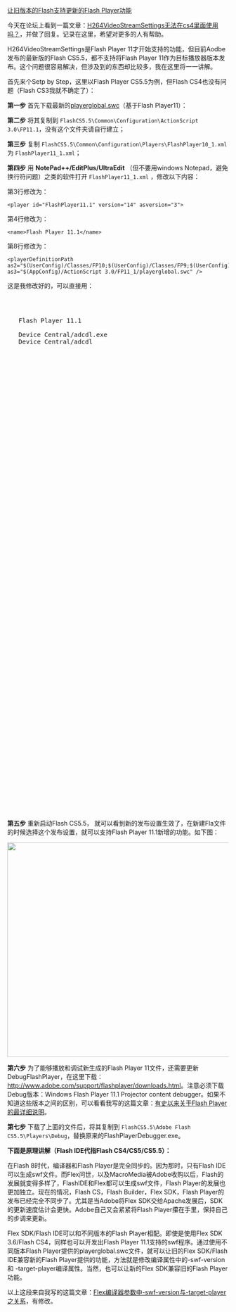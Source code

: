[让旧版本的Flash支持更新的Flash Player功能](http://zengrong.net/post/1568.htm)

今天在论坛上看到一篇文章：[H264VideoStreamSettings无法在cs4里面使用吗？](http://bbs.9ria.com/viewthread.php?tid=107792)，并做了回复。记录在这里，希望对更多的人有帮助。

H264VideoStreamSettings是Flash Player 11才开始支持的功能，但目前Aodbe发布的最新版的Flash CS5.5，都不支持将Flash Player 11作为目标播放器版本发布。这个问题很容易解决，但涉及到的东西却比较多，我在这里将一一讲解。

首先来个Setp by Step，这里以Flash Player CS5.5为例，但Flash CS4也没有问题（Flash CS3我就不确定了）：<!--more-->

**第一步** 首先下载最新的[playerglobal.swc](http://fpdownload.macromedia.com/pub/flashplayer/updaters/11/playerglobal11_0.swc)（基于Flash Player11）：

**第二步** 将其复制到 `FlashCS5.5\Common\Configuration\ActionScript 3.0\FP11.1`，没有这个文件夹请自行建立；

**第三步** 复制 `FlashCS5.5\Common\Configuration\Players\FlashPlayer10_1.xml` 为 `FlashPlayer11_1.xml`；

**第四步** 用 **NotePad++/EditPlus/UltraEdit** （但不要用windows Notepad，避免换行符问题）之类的软件打开 `FlashPlayer11_1.xml` ，修改以下内容：

第3行修改为：

    <player id="FlashPlayer11.1" version="14" asversion="3">

第4行修改为：

    <name>Flash Player 11.1</name>

第8行修改为：

    <playerDefinitionPath as2="$(UserConfig)/Classes/FP10;$(UserConfig)/Classes/FP9;$(UserConfig)/Classes/FP8;$(UserConfig)/Classes/FP7" as3="$(AppConfig)/ActionScript 3.0/FP11_1/playerglobal.swc" />

这是我修改好的，可以直接用：

<pre lang="XML" file="FlashPlayer11_1.xml" colla="-">
<?xml version="1.0" encoding="UTF-8"?>
<players>
  <player id="FlashPlayer11.1" version="14" asversion="3">
   <name>Flash Player 11.1</name>
   <path builtin="true"/>
   <path platform="WIN">Device Central/adcdl.exe</path>
   <path platform="MAC">Device Central/adcdl</path>
   <playerDefinitionPath as2="$(UserConfig)/Classes/FP10;$(UserConfig)/Classes/FP9;$(UserConfig)/Classes/FP8;$(UserConfig)/Classes/FP7" as3="$(AppConfig)/ActionScript 3.0/FP11_1/playerglobal.swc" />
   <feature name="multiScreenPublish" 		        supported="true" />
   <feature name="mobileAuthoringIntegration"           supported="true" />
   <feature name="deviceSound"             		supported="false"/>
   <feature name="exportStreamingSound"    		supported="true"/>
   <feature name="exportEventSound"        		supported="true"/>
   <feature name="FSCommand2"              		supported="false"/>
   <feature name="gradient_linearRGB" 			supported="true" />
   <feature name="gradient_overflow" 			supported="true" />
   <feature name="shape_strokeHint" 			supported="true" />
   <feature name="shape_cap" 				supported="true" />
   <feature name="shape_join" 				supported="true" />
   <feature name="shape_mitre" 				supported="true" />
   <feature name="shape_scale" 				supported="true" />
   <feature name="linkage_exportForActionscript" 	supported="true" />
   <feature name="linkage_exportForRuntimeSharing" 	supported="true" />
   <feature name="linkage_exportInFirstFrame" 		supported="true" />
   <feature name="linkage_importForRuntimeSharing" 	supported="true" />
   <feature name="linkage_importAndAddToCache" 		supported="false" />
   <feature name="publish_localPlaybackSecurity" 	supported="true" />
   <feature name="publish_hardwareAcceleration" 	supported="true" />
   <feature name="symbol_blendMode" 			supported="true" /> 
   <feature name="actionScript_documentClass" 		supported="true" />
   <feature name="symbol_blendMode" 			supported="true" />
   <feature name="filters" 				supported="true" />
   <feature name="component_binding" 			supported="true" />
   <feature name="component_schema" 			supported="true" />
   <feature name="screens" 				supported="true" />
   <feature name="video" 				supported="true" />
   <feature name="deviceVideo"				supported="false"/>
   <feature name="accessibility" 			supported="true" />
   <feature name="dynamic_text_kerning" 		supported="true" />
   <feature name="static_text_charwidth_nondeviceFont"	supported="true" /> 
   <feature name="static_text_charwidth_deviceFont"	supported="true" />
   <feature name="advanced_anti_alias_text" 		supported="true" /> 
   <feature name="nine_slice_scaling" 			supported="true" />
   <feature name="runtimeNumberMinMax" 			supported="true" />
   <feature name="use8kSampleRate"                      supported="true" />
   <feature name="useDefineFont4ForDeviceText"          supported="true" />
   <feature name="useDefineFont4ForEmbeddedFonts"       supported="true" />
   <feature name="textLayoutFramework"       supported="true" />
   <encodingPresets>
	    <preset uuid="da5cac1a-417a-4d86-b7f7-ef21010a5d7d"  name="FLV - Match Source Attributes (High Quality)" ext="flv" default="true"/>
	</encodingPresets>
   
   <testmenu> 
	<menu name="ID_testInFlash" default="true"/>
	<menu name="ID_testInDeviceCentral" />
   </testmenu>

   <debugmenu>
	<menu name="ID_debugtInFlash" default="true"/> 
	<menu name="ID_debugInDeviceCentral"/> 
  </debugmenu>


   </player>
</players>
</pre>

**第五步** 重新启动Flash CS5.5， 就可以看到新的发布设置生效了，在新建Fla文件的时候选择这个发布设置，就可以支持Flash Player 11.1新增的功能。如下图：

<a href="http://zengrong.net/wp-content/uploads/2012/03/flash_publish.png"><img src="http://zengrong.net/wp-content/uploads/2012/03/flash_publish.png" alt="" title="flash_publish" width="567" height="488" class="aligncenter size-full wp-image-1569" /></a>

**第六步** 为了能够播放和调试新生成的Flash Player 11文件，还需要更新DebugFlashPlayer，在这里下载：<http://www.adobe.com/support/flashplayer/downloads.html>。注意必须下载Debug版本：Windows Flash Player 11.1 Projector content debugger。如果不知道这些版本之间的区别，可以看看我写的这篇文章：[有史以来关于Flash Player的最详细说明](http://zengrong.net/post/1188.htm)。

**第七步** 下载了上面的文件后，将其复制到 `FlashCS5.5\Adobe Flash CS5.5\Players\Debug`，替换原来的FlashPlayerDebugger.exe。

**下面是原理讲解（Flash IDE代指Flash CS4/CS5/CS5.5）：**

在Flash 8时代，编译器和Flash Player是完全同步的。因为那时，只有Flash IDE可以生成swf文件。而Flex问世，以及MacroMedia被Adobe收购以后，Flash的发展就变得多样了，FlashIDE和Flex都可以生成swf文件，Flash Player的发展也更加独立。现在的情况，Flash CS，Flash Builder，Flex SDK，Flash Player的发布已经完全不同步了。尤其是当Adobe将Flex SDK交给Apache发展后，SDK的更新速度估计会更快。Adobe自己又会紧紧将Flash Player攥在手里，保持自己的步调来更新。

Flex SDK/Flash IDE可以和不同版本的Flash Player相配。即使是使用Flex SDK 3.6/Flash CS4，同样也可以开发出Flash Player 11.1支持的swf程序。通过使用不同版本Flash Player提供的playerglobal.swc文件，就可以让旧的Flex SDK/Flash IDE兼容新的Flash Player提供的功能，方法就是修改编译属性中的-swf-version和 -target-player编译属性。当然，也可以让新的Flex SDK兼容旧的Flash Player功能。

以上这段来自我写的这篇文章：[Flex编译器参数中-swf-version与-target-player之关系](http://zengrong.net/post/1486.htm)，有修改。

